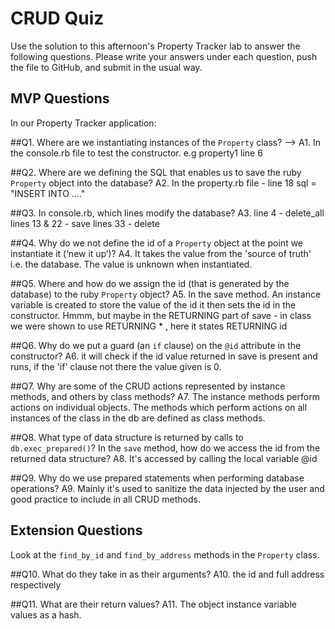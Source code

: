 # CRUD Quiz

Use the solution to this afternoon's Property Tracker lab to answer the following questions. Please write your answers under each question, push the file to GitHub, and submit in the usual way.

## MVP Questions

In our Property Tracker application:

##Q1. Where are we instantiating instances of the `Property` class? -->
    A1. In the console.rb file to test the constructor. e.g property1 line 6

##Q2. Where are we defining the SQL that enables us to save the ruby `Property` object into the database?
    A2. In the property.rb file - line 18 sql = "INSERT INTO ...."

##Q3. In console.rb, which lines modify the database?
    A3. line 4 - delete_all
        lines 13 & 22 - save
        lines 33 - delete

##Q4. Why do we not define the id of a `Property` object at the point we instantiate it (‘new it up’)?
    A4. It takes the value from the 'source of truth' i.e. the database. The value is unknown when instantiated.

##Q5. Where and how do we assign the id (that is generated by the database) to the ruby `Property` object?
A5. In the save method. An instance variable is created to store the value of the id it then
sets the id in the constructor.
Hmmm, but maybe in the RETURNING part of save - in class we were shown to use RETURNING * , here it
    states RETURNING id

##Q6. Why do we put a guard (an `if` clause) on the `@id` attribute in the constructor?
    A6. it will check if the id value returned in save is present and runs, if the 'if' clause not there the value given is 0.

##Q7. Why are some of the CRUD actions represented by instance methods, and others by class methods?
    A7. The instance methods perform actions on individual objects.
        The methods which perform actions on all instances of the class in the db are defined
        as class methods.         

##Q8. What type of data structure is returned by calls to `db.exec_prepared()`? In the `save` method, how do we access the id from the returned data structure?
    A8.
      It's accessed  by calling the local variable @id

##Q9. Why do we use prepared statements when performing database operations?
    A9. Mainly it's used to sanitize the data injected by the user and good practice to include in all CRUD methods.

## Extension Questions

Look at the `find_by_id` and `find_by_address` methods in the `Property` class.

##Q10. What do they take in as their arguments?
    A10. the id and full address respectively

##Q11. What are their return values?
    A11. The object instance variable values as a hash.
